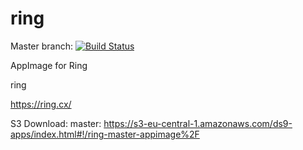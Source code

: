 # ring
Master branch:
[![Build Status](http://aci.pangea.pub/job/ring-master-appimage/badge/icon)](http://aci.pangea.pub/job/ring-master-appimage/)

AppImage for Ring

ring

https://ring.cx/

S3 Download:
master:
https://s3-eu-central-1.amazonaws.com/ds9-apps/index.html#!/ring-master-appimage%2F
